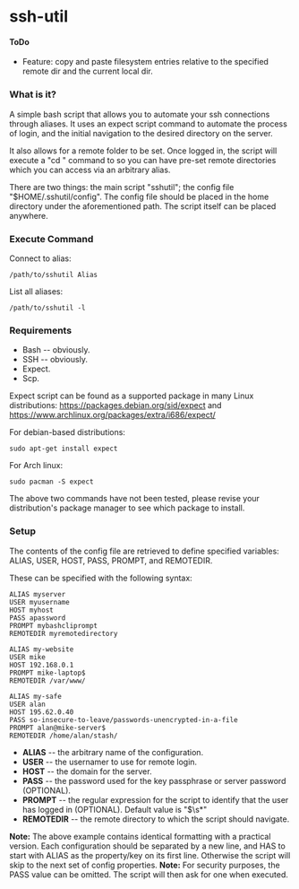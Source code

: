# ssh-util

#### ToDo
* Feature: copy and paste filesystem entries relative to the specified remote dir and the current local dir.

### What is it?
A simple bash script that allows you to automate your ssh connections through aliases. 
It uses an expect script command to automate the process of login, and the initial navigation to the desired directory on the server.

It also allows for a remote folder to be set. Once logged in, the script will execute a "cd <path of choice>" command to so you can have pre-set remote directories which you can access via an arbitrary alias.

There are two things: the main script "sshutil"; the config file "$HOME/.sshutil/config". The config file should be placed in the home directory under the aforementioned path. The script itself can be placed anywhere.

### Execute Command
Connect to alias:
~~~~
/path/to/sshutil Alias
~~~~
List all aliases:
~~~~
/path/to/sshutil -l
~~~~

### Requirements

* Bash -- obviously.
* SSH -- obviously.
* Expect.
* Scp.

Expect script can be found as a supported package in many Linux distributions: https://packages.debian.org/sid/expect and https://www.archlinux.org/packages/extra/i686/expect/

For debian-based distributions: 
~~~~
sudo apt-get install expect
~~~~
For Arch linux: 
~~~~
sudo pacman -S expect
~~~~

The above two commands have not been tested, please revise your distribution's package manager to see which package to install. 

### Setup
The contents of the config file are retrieved to define specified variables: ALIAS, USER, HOST, PASS, PROMPT, and REMOTEDIR. 

These can be specified with the following syntax:

~~~~
ALIAS myserver 
USER myusername 
HOST myhost
PASS apassword
PROMPT mybashcliprompt
REMOTEDIR myremotedirectory

ALIAS my-website
USER mike
HOST 192.168.0.1
PROMPT mike-laptop$
REMOTEDIR /var/www/

ALIAS my-safe
USER alan 
HOST 195.62.0.40
PASS so-insecure-to-leave/passwords-unencrypted-in-a-file
PROMPT alan@mike-server$
REMOTEDIR /home/alan/stash/
~~~~

* **ALIAS** -- the arbitrary name of the configuration.
* **USER** -- the usernamer to use for remote login.
* **HOST** -- the domain for the server.
* **PASS** -- the password used for the key passphrase or server password (OPTIONAL).
* **PROMPT** -- the regular expression for the script to identify that the user has logged in (OPTIONAL). Default value is "\$\s*"
* **REMOTEDIR** -- the remote directory to which the script should navigate.

**Note:** The above example contains identical formatting with a practical version. Each configuration should be separated by a new line, and HAS to start with ALIAS as the property/key on its first line. Otherwise the script will skip to the next set of config properties. 
**Note:** For security purposes, the PASS value can be omitted. The script will then ask for one when executed.
